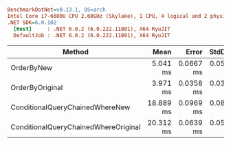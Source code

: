 ``` ini

BenchmarkDotNet=v0.13.1, OS=arch 
Intel Core i7-6600U CPU 2.60GHz (Skylake), 1 CPU, 4 logical and 2 physical cores
.NET SDK=6.0.102
  [Host]     : .NET 6.0.2 (6.0.222.11801), X64 RyuJIT
  DefaultJob : .NET 6.0.2 (6.0.222.11801), X64 RyuJIT


```
|                               Method |      Mean |     Error |    StdDev |
|------------------------------------- |----------:|----------:|----------:|
|                           OrderByNew |  5.041 ms | 0.0667 ms | 0.0592 ms |
|                      OrderByOriginal |  3.971 ms | 0.0358 ms | 0.0335 ms |
|      ConditionalQueryChainedWhereNew | 18.889 ms | 0.0969 ms | 0.0809 ms |
| ConditionalQueryChainedWhereOriginal | 20.312 ms | 0.0639 ms | 0.0598 ms |
